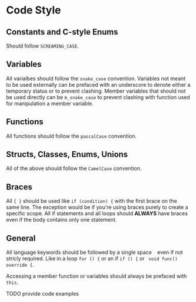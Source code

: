 # Code Style

## Constants and C-style Enums
Should follow `SCREAMING_CASE`.

## Variables
All varialbes should follow the `snake_case` convention.
Variables not meant to be used externally can be prefaced with an underscore
to denote either a temporary status or to prevent clashing.
Member variables that should not be used directly can be `m_snake_case`
to prevent clashing with function used for manipulation a member variable.

## Functions
All functions should follow the `pascalCase` convention.

## Structs, Classes, Enums, Unions
All of the above should follow the `CamelCase` convention.

## Braces
All `{ }` should be used like `if (condition) {` with the first brace on the same line.
The exception would be if you're using braces purely to create a specific scope.
All if statements and all loops should **ALWAYS** have braces even if the body
contains only one statement.

## General
All language keywords should be followed by a single space ` ` even if not stricly required.
Like in a loop `for () {` or an if `if () {` or ` void func() override {`.

Accessing a member function or variables should always be prefaced with `this`.

TODO provide code examples